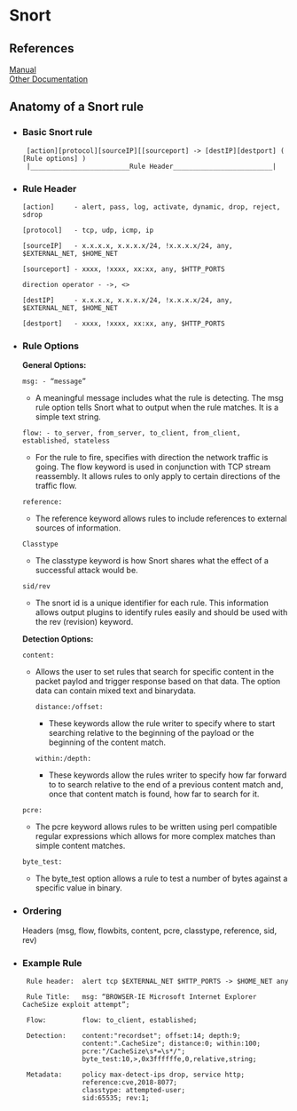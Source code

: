 # **Snort** #

## **References** ##

[Manual](http://manual-snort-org.s3-website-us-east-1.amazonaws.com/)        
[Other Documentation](https://www.snort.org/documents)
     

## **Anatomy of a Snort rule** ##

- ### **Basic Snort rule** ###


	   [action][protocol][sourceIP][[sourceport] -> [destIP][destport] ( [Rule options] )   
       |_________________________Rule Header_________________________|



- ### **Rule Header** ###
	  
	  [action]     - alert, pass, log, activate, dynamic, drop, reject, sdrop
    
	  [protocol]   - tcp, udp, icmp, ip
    
      [sourceIP]   - x.x.x.x, x.x.x.x/24, !x.x.x.x/24, any, $EXTERNAL_NET, $HOME_NET
    
      [sourceport] - xxxx, !xxxx, xx:xx, any, $HTTP_PORTS
    
      direction operator - ->, <>
    
      [destIP]     - x.x.x.x, x.x.x.x/24, !x.x.x.x/24, any, $EXTERNAL_NET, $HOME_NET
    
      [destport]   - xxxx, !xxxx, xx:xx, any, $HTTP_PORTS

    
- ### **Rule Options** ###

  **General Options:**
  
  `msg: - “message”`
    
    - A meaningful message includes what the rule is detecting.  The msg rule option tells Snort what to output when the rule matches.  It is a simple text string.
    
  `flow: - to_server, from_server, to_client, from_client, established, stateless`
    
    - For the rule to fire, specifies with direction the network traffic is going.  The flow keyword is used in conjunction with TCP stream reassembly.  It allows rules to only apply to certain directions of the traffic flow.
    
  `reference:`
  
    - The reference keyword allows rules to include references to external sources of information.
        
  `Classtype`
  
    - The classtype keyword is how Snort shares what the effect of a successful attack would be.
        
  `sid/rev`
  
    - The snort id is a unique identifier for each rule.  This information allows output plugins to identify rules easily and should be used with the rev (revision) keyword.
  
  **Detection Options:**
  
  `content:` 
   
    - Allows the user to set rules that search for specific content in the packet paylod and trigger response based on that data.  The option data can contain mixed text and binarydata.
        
      `distance:/offset:`
      
        - These keywords allow the rule writer to specify where to start searching relative to the beginning of the payload or the beginning of the content match.

	  `within:/depth:`
      
        - These keywords allow the rules writer to specify how far forward to to search relative to the end of a previous content match and, once that content match is found, how far to search for it.
                                               
  `pcre:`
    
    - The pcre keyword allows rules to be written using perl compatible regular expressions which allows for more complex matches than simple content matches.
                           
  `byte_test:`
    
    - The byte_test option allows a rule to test a number of bytes against a specific value in binary.

    
- ### **Ordering** ###

  Headers (msg, flow, flowbits, content, pcre, classtype, reference, sid, rev)    

    
- ### **Example Rule** ###
	
	   Rule header:  alert tcp $EXTERNAL_NET $HTTP_PORTS -> $HOME_NET any
    
	   Rule Title:   msg: “BROWSER-IE Microsoft Internet Explorer CacheSize exploit attempt”;
    
	   Flow:         flow: to_client, established;
    
	   Detection:    content:"recordset"; offset:14; depth:9;
                     content:".CacheSize"; distance:0; within:100;
                     pcre:"/CacheSize\s*=\s*/";
                     byte_test:10,>,0x3ffffffe,0,relative,string;
    
       Metadata:     policy max-detect-ips drop, service http;
                     reference:cve,2018-8077;
                     classtype: attempted-user;
                     sid:65535; rev:1;

